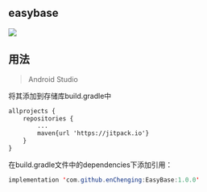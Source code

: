 easybase
-
[![](https://jitpack.io/v/enChenging/EasyBase.svg)](https://jitpack.io/#enChenging/EasyBase)

## 用法

>Android Studio

将其添加到存储库build.gradle中
```xml
allprojects {
    repositories {
      	...
        maven{url 'https://jitpack.io'}
    }
}
```
 在build.gradle文件中的dependencies下添加引用：
	
```java
implementation 'com.github.enChenging:EasyBase:1.0.0'
```




